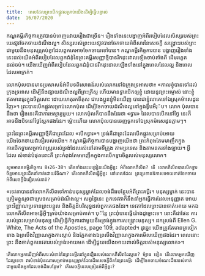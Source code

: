```yaml
---
title:  ពេលដែលព្រះបើកផ្លូវសម្រាប់យើងដើម្បីធ្វើបន្ទាល់
date:  16/07/2020
---
```


កណ្ឌគម្ពីរកិច្ចការត្រូវបានបំពេញដោយរឿងជាច្រើន។ រឿងទាំងនេះបង្ហាញអំពីរបៀបដែលសិស្សរបស់ព្រះយេស៊ូវចែកចាយដំណឹងល្អ។ សិស្សរបស់ព្រះយេស៊ូវបានចែកចាយអំពីសារនៃសេចក្តី សង្គ្រោះរបស់ព្រះជាមួយនឹងមនុស្សគ្រប់គ្នាដែលពួកគេអាចចែកចាយទៅបាន។ កណ្ឌគម្ពីរកិច្ចការបាន បង្ហាញរឿងទាំងនេះដល់យើងអំពីរបៀបដែលពួកជំនុំនៃព្រះគម្ពីរសញ្ញាថ្មីបានរីកដុះដាលឡើងចាប់តាំងពី ដើមរហូតដល់ចប់។ យើងឃើញអំពីរបៀបដែលពួកជំនុំបានរីកដុះដាលឡើងទាំងនៅក្នុងពេលដែលល្អ និងពេលដែលអាក្រក់។

លោកប៉ុលបានមានប្រសាសន៍អំពីបទពិសោធន៍របស់លោកនៅឯក្រុងទ្រអាសថា៖ «កាលខ្ញុំបានទៅដល់ក្រុងទ្រអាស ដើម្បីនឹងផ្សាយដំណឹងល្អពីព្រះគ្រីស្ទ ហើយមានទ្វារបើកឲ្យខ្ញុំ ដោយនូវព្រះអម្ចាស់ នោះខ្ញុំឥតមានធូរក្នុងចិត្តសោះ ដោយហេតុរកទីតុស ជាបងប្អូនខ្ញុំមិនឃើញ បានជាខ្ញុំលាគេទៅឯស្រុកម៉ាសេដូនវិញ»។ ព្រះបានបើកផ្លូវសម្រាប់លោកប៉ុល ដើម្បីចែកចាយដំណឹងល្អនៅក្នុងទ្វីបអឺរុ៉ប។ លោក ប៉ុលបានដឹងថា រឿងនេះគឺជាការអស្ចារ្យមួយ។ លោកប៉ុលក៏បានដឹងដែរថា «ទ្វារ» ដែលបានបើកនៅថ្ងៃ នេះក៏អាចនឹងបិទនៅថ្ងៃស្អែកផងដែរ។ ម្ល៉ោះហើយ លោកប៉ុលបានចេញទូកទៅឯស្រុកម៉ាសេដូនភ្លាមៗ។

ព្រះនៃព្រះគម្ពីរសញ្ញាថ្មីគឺជាព្រះដែល «បើកទ្វារ»។ ទ្រង់គឺជាព្រះដែលបើកផ្លូវសម្រាប់អោយយើងចែកចាយជំនឿរបស់យើង។ កណ្ឌគម្ពីរកិច្ចការបានបង្ហាញយើងថា ព្រះកំពុងតែមមាញឹកក្នុងការបើកទ្វារសម្រាប់រាស្ត្ររបស់ទ្រង់ដែលរស់នៅតាមទីក្រុង តាមប្រទេស និងតាមនគរទាំងឡាយ។ អ្វីដែល សំខាន់បំផុតនោះគឺ ព្រះកំពុងតែមមាញឹកក្នុងការបើកទ្វារចិត្តរបស់មនុស្សលោក។

`សូមអានខគម្ពីរកិច្ចការ 8៖26-38។ តើខទាំងនេះបង្រៀនយើងអ្វីខ្លះ អំពីលោកភីលីព? តើ លោកភីលីពបានបើកទ្វារចិត្តអោយព្រះដឹកនាំគាត់ដោយវិធីណា? តើលោកភីលីពធ្វើអ្វីខ្លះ នៅពេលដែល ព្រះប្រទានឱកាសអោយគាត់ចែកចាយអំពីសេចក្តីជំនឿរបស់គាត់?`

«ទេវតាបាននាំលោកភីលីពទៅកាន់មនុស្សម្នាក់ដែលចង់ដឹងបន្ថែមអំពីព្រះគម្ពីរ។ មនុស្សម្នាក់ នេះបានត្រៀមខ្លួនរួចជាស្រេចសម្រាប់ដំណឹងល្អ។ សព្វថ្ងៃនេះ ពួកទេវតាក៏នឹងនាំអ្នកធ្វើការដែលអនុញ្ញាត អោយព្រះវិញ្ញាណប្រទានព្រះបន្ទូល និងចិត្តដ៏បរិសុទ្ធដល់ពួកគេផងដែរ។ ទេវតាដែលព្រះបានចាត់អោយ មកឯលោកភីលីពអាចធ្វើអ្វីៗគ្រប់យ៉ាងសម្រាប់គាត់។ បុ៉ន្តែ ព្រះពុំបានធ្វើយ៉ាងដូច្នោះទេ។ នោះគឺជាផែន ការរបស់ព្រះសម្រាប់មនុស្ស ដើម្បីធ្វើកិច្ចការជាមួយនឹងទ្រង់ក្នុងការសង្គ្រោះមនុស្ស។ ដកស្រង់ពី Ellen G. White, The Acts of the Apostles, page 109, adapted។ ដូច្នេះ យើងត្រូវតែមានត្រចៀកខាង ឯព្រលឹងវិញ្ញាណក្នុងការស្តាប់ និងភ្នែកខាងឯព្រលឹងវិញ្ញាណក្នុងការមើលឃើញផងដែរ។ ពេលនោះ ព្រះ នឹងចាត់ពួកទេវតារបស់ទ្រង់អោយមក ដើម្បីជួយយើងអោយពាល់ចិត្តរបស់មនុស្សលោក»។

`តើលោកអ្នកឃើញអំពីសារៈសំខាន់នៃព្រះគម្ពីរនៅក្នុងរឿងរបស់លោកភីលីពដែរឬទេ? ម៉្យាង ទៀត តើលោកអ្នកឃើញដែរឬទេថា វាសំខាន់ប៉ុនណាសម្រាប់មនុស្សម្នាក់ដែលដឹងសេចក្តីពិតនៃព្រះគម្ពីរ ដើម្បីចែកចាយចំណេះដឹងរបស់គាត់ជាមួយនឹងអ្នកដែលចង់ដឹងបន្ថែម? តើសេចក្តីនេះបង្រៀនអំពីអ្វីខ្លះ?`